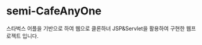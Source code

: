 <div>
  <h1>semi-CafeAnyOne</h1>
  스타벅스 어플을 기반으로 하여 웹으로 클론하녀 JSP&Servlet을 활용하여 구현한 웹프로젝트 입니다.
</div>

